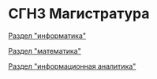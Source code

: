# СГН3 Магистратура 

[Раздел "информатика"](https://github.com/alisareznik/-3-/blob/main/Раздел%20%22информатика%22)

[Раздел "математика"](https://github.com/alisareznik/-3-/blob/main/Раздел%20%22математика%22)

[Раздел "информационная аналитика"](https://github.com/alisareznik/-3-/blob/main/Раздел%20%22информационная%20аналитика%22)
